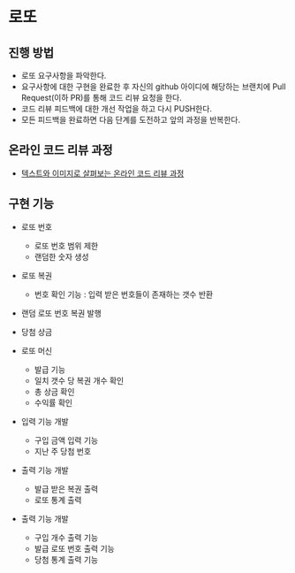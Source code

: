 # 로또
## 진행 방법
* 로또 요구사항을 파악한다.
* 요구사항에 대한 구현을 완료한 후 자신의 github 아이디에 해당하는 브랜치에 Pull Request(이하 PR)를 통해 코드 리뷰 요청을 한다.
* 코드 리뷰 피드백에 대한 개선 작업을 하고 다시 PUSH한다.
* 모든 피드백을 완료하면 다음 단계를 도전하고 앞의 과정을 반복한다.

## 온라인 코드 리뷰 과정
* [텍스트와 이미지로 살펴보는 온라인 코드 리뷰 과정](https://github.com/next-step/nextstep-docs/tree/master/codereview)

## 구현 기능
* 로또 번호
  - 로또 번호 범위 제한
  - 랜덤한 숫자 생성
  
* 로또 복권
  - 번호 확인 기능 : 입력 받은 번호들이 존재하는 갯수 반환
  
* 랜덤 로또 번호 복권 발행

* 당첨 상금 

* 로또 머신 
  - 발급 기능
  - 일치 갯수 당 복권 개수 확인
  - 총 상금 확인
  - 수익률 확인
  
* 입력 기능 개발
  - 구입 금액 입력 기능
  - 지난 주 당첨 번호
  
* 출력 기능 개발
  - 발급 받은 복권 출력
  - 로또 통계 출력
  
* 출력 기능 개발
  - 구입 개수 출력 기능
  - 발급 로또 번호 출력 기능
  - 당첨 통계 출력 기능
